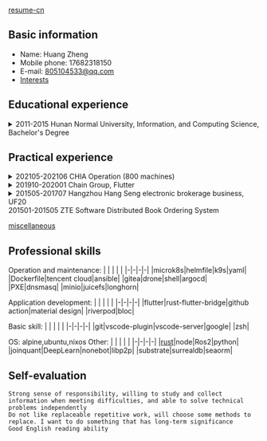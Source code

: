 [resume-cn](index.md)
## Basic information
  + Name: Huang Zheng
  + Mobile phone: 17682318150
  + E-mail: 805104533@qq.com
  + [Interests](Interests.md)

## Educational experience
<details>
<summary>
2011-2015 Hunan Normal University, Information, and Computing Science, Bachelor's Degree
</summary>
<pre><code>Bronze medal in 2013 ACM Asian District Hangzhou Station
2014 University of Science and Technology of China quota for postgraduate study
Mathematical modeling, ACM
A Poisson distribution and singularity model
</code></pre>
</details>

## Practical experience

<details>
<summary>
202105-202106 CHIA Operation (800 machines)
</summary>
<pre><code>
win:
    Installing, information synchronization of shared documents, personnel training, PS
Linux:
    Fixed IP, sshpass, ansible, shell, swar (python)
    boot-on Plot, end the shutdown, ZABBIX data recording
    Modification of kernel parameters, removal of reserved space,16T hard disk formatting Settings, script selection, NTFS to Linux, verification of actual results based on performance data, handling file integrity, crontab and state driving, task optimization
other:
    try MicroK8S for controlling the machine, and it is with bandwidth failing

</code></pre>
</details>




<details>
<summary>
201910-202001 Chain Group, Flutter
</summary>
<pre><code>
1. do about 300 PR
2. write some package
ddd_flutter
share_list
</code></pre>
</details>




<details>
<summary>
201505-201707 Hangzhou Hang Seng electronic brokerage business, UF20
</summary>
<pre><code>
1. Software Documentation
2. Get the location information of the mouse and identify controls, for Automated Testing (VB). Its essence is input->app->output
3. Gray box testing (Oracle, Delphi, C++)
</code></pre>
</details>
201501-201505 ZTE Software Distributed Book Ordering System

[miscellaneous](./miscellaneous.md)
## Professional skills
Operation and maintenance: 
| | | | |
|-|-|-|-|
|microk8s|helmfile|k9s|yaml|
|Dockerfile|tencent cloud|ansible|
|gitea|drone|shell|argocd|
|PXE|dnsmasq|
|minio|juicefs|longhorn|

Application development:
| | | | |
|-|-|-|-|
|flutter|rust-flutter-bridge|github action|material design|
|riverpod|bloc|

Basic skill:
| | | | |
|-|-|-|-|
|git|vscode-plugin|vscode-server|google|
|zsh|

OS: alpine,ubuntu,nixos
Other: 
| | | | |
|-|-|-|-|
|[rust](system/rust/index.md)|node|Ros2|python|
|joinquant|DeepLearn|nonebot|libp2p|
|substrate|surrealdb|seaorm|
## Self-evaluation
```
Strong sense of responsibility, willing to study and collect information when meeting difficulties, and able to solve technical problems independently
Do not like replaceable repetitive work, will choose some methods to replace. I want to do something that has long-term significance
Good English reading ability
```
